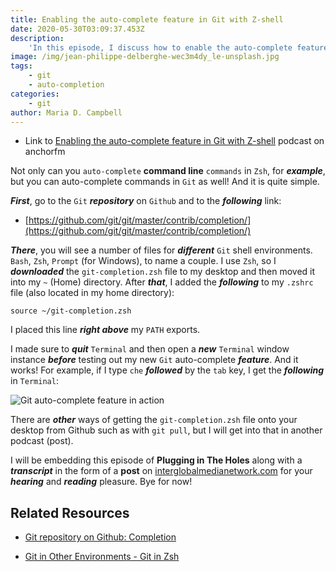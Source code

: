 ```yaml
---
title: Enabling the auto-complete feature in Git with Z-shell
date: 2020-05-30T03:09:37.453Z
description:
    'In this episode, I discuss how to enable the auto-complete feature in Git.'
image: /img/jean-philippe-delberghe-wec3m4dy_le-unsplash.jpg
tags:
    - git
    - auto-completion
categories:
    - git
author: Maria D. Campbell
---
```


-   Link to
    [Enabling the auto-complete feature in Git with Z-shell](https://anchor.fm/maria-campbell/episodes/Enabling-the-auto-complete-feature-in-Git-with-Z-shell-eeoq39)
    podcast on anchorfm

Not only can you `auto-complete` **command line** `commands` in `Zsh`, for
**_example_**, but you can auto-complete commands in `Git` as well! And it is
quite simple.

**_First_**, go to the `Git` **_repository_** on `Github` and to the
**_following_** link:

-   [https://github.com/git/git/master/contrib/completion/](https://github.com/git/git/master/contrib/completion/)

**_There_**, you will see a number of files for **_different_** `Git` shell
environments. `Bash`, `Zsh`, `Prompt` (for Windows), to name a couple. I use
`Zsh`, so I **_downloaded_** the `git-completion.zsh` file to my desktop and
then moved it into my `~` (Home) directory. After **_that_**, I added the
**_following_** to my `.zshrc` file (also located in my home directory):

```shell
source ~/git-completion.zsh
```

I placed this line **_right above_** my `PATH` exports.

I made sure to **_quit_** `Terminal` and then open a **_new_** `Terminal` window
instance **_before_** testing out my new `Git` auto-complete **_feature_**. And
it works! For example, if I type `che` **_followed_** by the `tab` key, I get
the **_following_** in `Terminal`:

![Git auto-complete feature in action](/img/screenshot-2020-05-29-22.26.43.png)

There are **_other_** ways of getting the `git-completion.zsh` file onto your
desktop from Github such as with `git pull`, but I will get into that in another
podcast (post).

I will be embedding this episode of **Plugging in The Holes** along with a
**_transcript_** in the form of a **post** on
[interglobalmedianetwork.com](https://www.interglobalmedianetwork.com/) for your
**_hearing_** and **_reading_** pleasure. Bye for now!

## Related Resources

-   [Git repository on Github: Completion](https://github.com/git/git/tree/master/contrib/completion)

-   [Git in Other Environments - Git in Zsh](https://git-scm.com/book/id/v2/Appendix-A%3A-Git-in-Other-Environments-Git-in-Zsh)
